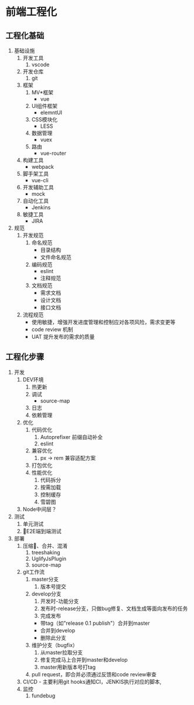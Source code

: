 # 前端工程化

## 工程化基础
  1. 基础设施
      1. 开发工具
          1. vscode
      2. 开发仓库
          1. git
      3. 框架
          1. MV*框架
              - vue
          2. UI组件框架
              - elemntUI
          3. CSS模块化
              - LESS 
          4. 数据管理
              - vuex
          5. 路由
              - vue-router
      4. 构建工具
          - webpack
      5. 脚手架工具
          - vue-cli
      6. 开发辅助工具
          - mock
      7. 自动化工具
          - Jenkins
      8. 敏捷工具
          - JIRA
  2. 规范
      1. 开发规范
          1. 命名规范
              - 目录结构
              - 文件命名规范
          2. 编码规范
              - eslint
              - 注释规范
          3. 文档规范
              - 需求文档
              - 设计文档
              - 接口文档
      2. 流程规范
          - 使用敏捷，增强开发进度管理和控制应对各项风险，需求变更等
          - code review 机制
          - UAT 提升发布的需求的质量 
## 工程化步骤
  1. 开发
      1. DEV环境
          1. 热更新
          2. 调试
             - source-map
          3. 日志
          4. 依赖管理
      2. 优化
          1. 代码优化
              1. Autoprefixer 前缀自动补全
              2. eslint
          2. 兼容优化
              1. px -> rem 兼容适配方案
          3. 打包优化
          4. 性能优化
              1. 代码拆分
              2. 按需加载
              3. 控制缓存
              4. 雪碧图
      3. Node中间层？
  2. 测试
      1. 单元测试
      2. E2E端到端测试
  3. 部署
      1. 压缩、合并、混淆
          1. treeshaking
          2. UglifyJsPlugin
          3. source-map
      2. git工作流
          1. master分支
              1. 版本号提交
          2. develop分支
              1. 开发时-功能分支
              2. 发布时-release分支，只做bug修复、文档生成等面向发布的任务
              3. 完成发布
                - 带tag（如"release 0.1 publish"）合并到master
                - 合并到develop
                - 删除此分支
          3. 维护分支（bugfix）
              1. 从master拉取分支
              2. 修复完成马上合并到master和develop
              3. master用新版本号打tag
          4. pull request，即合并必须通过反馈和code review审查
      3. CI/CD - 主要利用git hooks通知CI，JENKIS执行对应的脚本,
      4. 监控
          1. fundebug
   

    